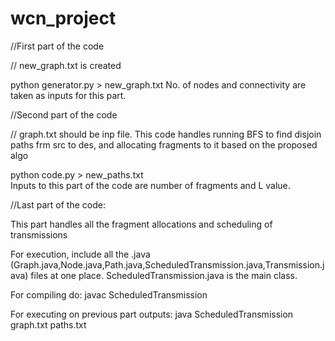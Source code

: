 # wcn_project

//First part of the code

// new_graph.txt is created 

python generator.py > new_graph.txt
No. of nodes and connectivity are taken as inputs for this part.


//Second part of the code

// graph.txt should be inp file. This code handles running BFS to find disjoin paths frm src to des, and allocating fragments to it based on the proposed algo

python code.py > new_paths.txt   
Inputs to this part of the code are number of fragments and L value.

//Last part of the code:

This part handles all the fragment allocations and scheduling of transmissions

For execution, include all the .java (Graph.java,Node.java,Path.java,ScheduledTransmission.java,Transmission.java) files at one place.
ScheduledTransmission.java is the main class.

For compiling do:
  javac ScheduledTransmission 
  
For executing on previous part outputs:
  java ScheduledTransmission graph.txt paths.txt
